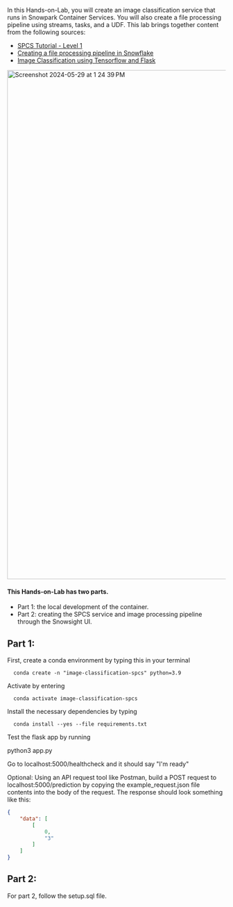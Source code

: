 In this Hands-on-Lab, you will create an image classification service that runs in Snowpark Container Services. You will also create a file processing pipeline using streams, tasks, and a UDF. This lab brings together content from the following sources:
- [SPCS Tutorial - Level 1](https://docs.snowflake.com/en/developer-guide/snowpark-container-services/tutorials/tutorial-1)
- [Creating a file processing pipeline in Snowflake](https://docs.snowflake.com/en/user-guide/data-load-dirtables-pipeline)
- [Image Classification using Tensorflow and Flask](https://geekpython.in/flask-app-for-image-recognition#google_vignette)

<img width="1173" alt="Screenshot 2024-05-29 at 1 24 39 PM" src="https://github.com/sfc-gh-tosmith/image-classification-spcs/assets/168590825/430a5f51-791d-4e8e-bde9-02e10f21b741">


#### This Hands-on-Lab has two parts. 
- Part 1: the local development of the container. 
- Part 2: creating the SPCS service and image processing pipeline through the Snowsight UI.

## Part 1:
First, create a conda environment by typing this in your terminal
```
  conda create -n "image-classification-spcs" python=3.9
```
Activate by entering 
```
  conda activate image-classification-spcs
```
Install the necessary dependencies by typing
```
  conda install --yes --file requirements.txt
```
Test the flask app by running

  python3 app.py

Go to localhost:5000/healthcheck and it should say "I'm ready"

Optional:
Using an API request tool like Postman, build a POST request to localhost:5000/prediction by copying the example_request.json file contents into the body of the request. The response should look something like this:
```json
{
    "data": [
        [
            0,
            "3"
        ]
    ]
}
```

## Part 2:
For part 2, follow the setup.sql file. 
